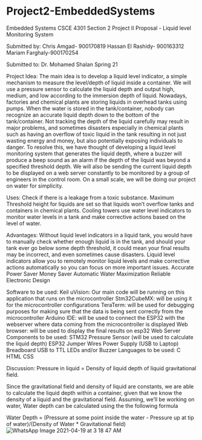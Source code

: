 # Project2-EmbeddedSystems





Embedded Systems
CSCE 4301 Section 2
Project II Proposal - Liquid level Monitoring System



Submitted by:
Chris Amgad- 900170819
Hassan El Rashidy- 900163312
Mariam Farghaly-900170254

Submitted to:
Dr. Mohamed Shalan
Spring 21

Project Idea:
The main idea is to develop a liquid level indicator, a simple mechanism to measure the level/depth of liquid inside a container. We will use a pressure sensor to calculate the liquid depth and output high, medium, and low according to the immersion depth of liquid. Nowadays, factories and chemical plants are storing liquids in overhead tanks using pumps. When the water is stored in the tank/container, nobody can recognize an accurate liquid depth down to the bottom of the tank/container. Not tracking the depth of the liquid carefully may result in major problems, and sometimes disasters especially in chemical plants such as having an overflow of toxic liquid in the tank resulting in not just wasting energy and money, but also potentially exposing individuals to danger. To resolve this, we have thought of developing a liquid level monitoring system that generates the liquid depth, where a buzzer will produce a beep sound as an alarm if the depth of the liquid was beyond a specified threshold depth. We will also be sending the current liquid depth to be displayed on a web server constantly to be monitored by a group of engineers in the control room. On a small scale, we will be doing our project on water for simplicity.

Uses:
Check if there is a leakage from a toxic substance.
Maximum Threshold height for liquids are set so that liquids won’t overflow tanks and containers in chemical plants.
Cooling towers use water level indicators to monitor water levels in a tank and make corrective actions based on the level of water. 

Advantages:
Without liquid level indicators in a liquid tank, you would have to manually check whether enough liquid is in the tank, and should your tank ever go below some depth threshold, it could mean your final results may be incorrect, and even sometimes cause disasters. Liquid level indicators allow you to remotely monitor liquid levels and make corrective actions automatically so you can focus on more important issues.
Accurate
Power Saver
Money Saver
Automatic
Water Maximization
Reliable Electronic Design
 
Software to be used:
Keil uVision: Our main code will be running on this application that runs on the microcontroller
Stm32CubeMX: will be using it for the microcontroller configurations 
TeraTerm: will be used for debugging purposes for making sure that the data is being sent correctly from the microcontroller
Arduino IDE: will be used to connect the ESP32 with the webserver where data coming from the microcontroller is displayed
Web browser: will be used to display the final results on esp32 Web Server
Components to be used:
STM32
Pressure Sensor (will be used to calculate the liquid depth)
ESP32
Jumper Wires
Power Supply (USB to Laptop)
Breadboard
USB to TTL
LEDs and/or Buzzer
Languages to be used:
C 
HTML
CSS

Discussion: 
Pressure in liquid =  Density of liquid depth of liquid gravitational field.

Since the gravitational field and density of liquid are constants, we are able to calculate the liquid depth within a container, given that we know the density of a liquid and the gravitational field. Assuming, we’ll be working on water, Water depth can be calculated using the the following formula

Water Depth = (Pressure at some point inside the water - Pressure up at tip of water)/(Density of Water * Gravitational field)  
![WhatsApp Image 2021-04-19 at 3 18 47 AM](https://user-images.githubusercontent.com/68485300/115169360-13b82e00-a0be-11eb-9ab1-f2e01174a4dd.jpeg)


